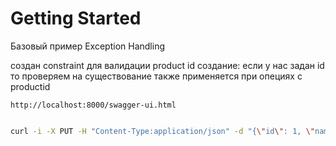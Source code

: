 # Getting Started

Базовый пример Exception Handling

создан constraint для валидации product id
создание: если у нас задан id то проверяем на существование 
также применяется при опециях с productid  

```http request
http://localhost:8000/swagger-ui.html
```

```bash

curl -i -X PUT -H "Content-Type:application/json" -d "{\"id\": 1, \"name\" : \"Hello Koding\", \"description\": \"Practical Coding Courses, Tutorials and Examples\", \"price\":1}" http://localhost:8080/api/v1/products/1

```